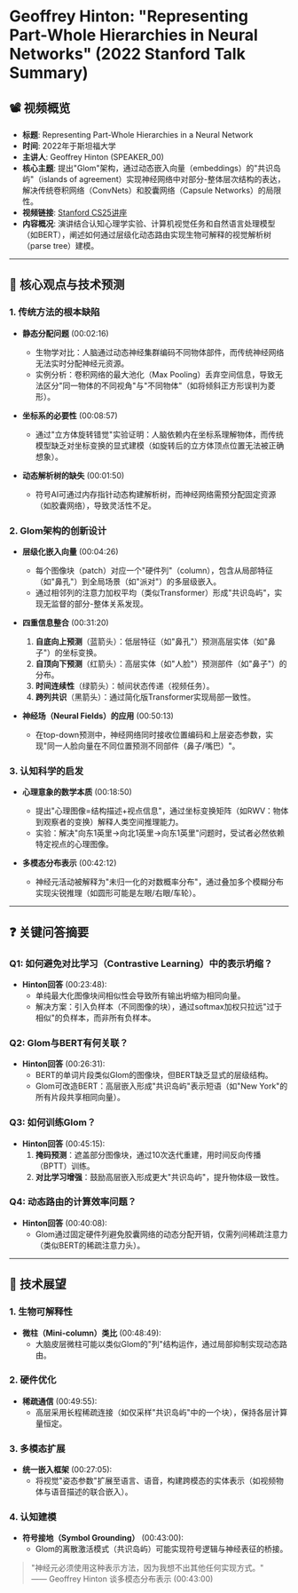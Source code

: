 # Geoffrey Hinton: "Representing Part-Whole Hierarchies in Neural Networks" (2022 Stanford Talk Summary)

## 📽️ 视频概览
- **标题**: Representing Part-Whole Hierarchies in a Neural Network
- **时间**: 2022年于斯坦福大学
- **主讲人**: Geoffrey Hinton (SPEAKER_00)
- **核心主题**: 提出"Glom"架构，通过动态嵌入向量（embeddings）的"共识岛屿"（islands of agreement）实现神经网络中对部分-整体层次结构的表达，解决传统卷积网络（ConvNets）和胶囊网络（Capsule Networks）的局限性。
- **视频链接**: [Stanford CS25讲座](https://www.youtube.com/watch?v=示例链接)
- **内容概况**: 演讲结合认知心理学实验、计算机视觉任务和自然语言处理模型（如BERT），阐述如何通过层级化动态路由实现生物可解释的视觉解析树（parse tree）建模。

---

## 🎯 核心观点与技术预测

### 1. **传统方法的根本缺陷**
- **静态分配问题** (00:02:16)
  - 生物学对比：人脑通过动态神经集群编码不同物体部件，而传统神经网络无法实时分配神经元资源。
  - 实例分析：卷积网络的最大池化（Max Pooling）丢弃空间信息，导致无法区分"同一物体的不同视角"与"不同物体"（如将倾斜正方形误判为菱形）。

- **坐标系的必要性** (00:08:57)
  - 通过"立方体旋转错觉"实验证明：人脑依赖内在坐标系理解物体，而传统模型缺乏对坐标变换的显式建模（如旋转后的立方体顶点位置无法被正确想象）。

- **动态解析树的缺失** (00:01:50)
  - 符号AI可通过内存指针动态构建解析树，而神经网络需预分配固定资源（如胶囊网络），导致灵活性不足。

### 2. **Glom架构的创新设计**
- **层级化嵌入向量** (00:04:26)
  - 每个图像块（patch）对应一个"硬件列"（column），包含从局部特征（如"鼻孔"）到全局场景（如"派对"）的多层级嵌入。
  - 通过相邻列的注意力加权平均（类似Transformer）形成"共识岛屿"，实现无监督的部分-整体关系发现。

- **四重信息整合** (00:31:20)
  1. **自底向上预测**（蓝箭头）：低层特征（如"鼻孔"）预测高层实体（如"鼻子"）的坐标变换。
  2. **自顶向下预测**（红箭头）：高层实体（如"人脸"）预测部件（如"鼻子"）的分布。
  3. **时间连续性**（绿箭头）：帧间状态传递（视频任务）。
  4. **跨列共识**（黑箭头）：通过简化版Transformer实现局部一致性。

- **神经场（Neural Fields）的应用** (00:50:13)
  - 在top-down预测中，神经网络同时接收位置编码和上层姿态参数，实现"同一人脸向量在不同位置预测不同部件（鼻子/嘴巴）"。

### 3. **认知科学的启发**
- **心理意象的数学本质** (00:18:50)
  - 提出"心理图像=结构描述+视点信息"，通过坐标变换矩阵（如RWV：物体到观察者的变换）解释人类空间推理能力。
  - 实验：解决"向东1英里→向北1英里→向东1英里"问题时，受试者必然依赖特定视点的心理图像。

- **多模态分布表示** (00:42:12)
  - 神经元活动被解释为"未归一化的对数概率分布"，通过叠加多个模糊分布实现尖锐推理（如圆形可能是左眼/右眼/车轮）。

---

## ❓ 关键问答摘要

### Q1: 如何避免对比学习（Contrastive Learning）中的表示坍缩？
- **Hinton回答** (00:23:48):
  - 单纯最大化图像块间相似性会导致所有输出坍缩为相同向量。
  - 解决方案：引入负样本（不同图像的块），通过softmax加权只拉远"过于相似"的负样本，而非所有负样本。

### Q2: Glom与BERT有何关联？
- **Hinton回答** (00:26:31):
  - BERT的单词片段类似Glom的图像块，但BERT缺乏显式的层级结构。
  - Glom可改造BERT：高层嵌入形成"共识岛屿"表示短语（如"New York"的所有片段共享相同向量）。

### Q3: 如何训练Glom？
- **Hinton回答** (00:45:15):
  1. **掩码预测**：遮盖部分图像块，通过10次迭代重建，用时间反向传播（BPTT）训练。
  2. **对比学习增强**：鼓励高层嵌入形成更大"共识岛屿"，提升物体级一致性。

### Q4: 动态路由的计算效率问题？
- **Hinton回答** (00:40:08):
  - Glom通过固定硬件列避免胶囊网络的动态分配开销，仅需列间稀疏注意力（类似BERT的稀疏注意力头）。

---

## 🔮 技术展望

### 1. **生物可解释性**
- **微柱（Mini-column）类比** (00:48:49):
  - 大脑皮层微柱可能以类似Glom的"列"结构运作，通过局部抑制实现动态路由。

### 2. **硬件优化**
- **稀疏通信** (00:49:55):
  - 高层采用长程稀疏连接（如仅采样"共识岛屿"中的一个块），保持各层计算量恒定。

### 3. **多模态扩展**
- **统一嵌入框架** (00:27:05):
  - 将视觉"姿态参数"扩展至语言、语音，构建跨模态的实体表示（如视频物体与语音描述的联合嵌入）。

### 4. **认知建模**
- **符号接地（Symbol Grounding）** (00:43:00):
  - Glom的离散激活模式（共识岛屿）可能实现符号逻辑与神经表征的桥接。

> "神经元必须使用这种表示方法，因为我想不出其他任何实现方式。"  
> —— Geoffrey Hinton 谈多模态分布表示 (00:43:00)
